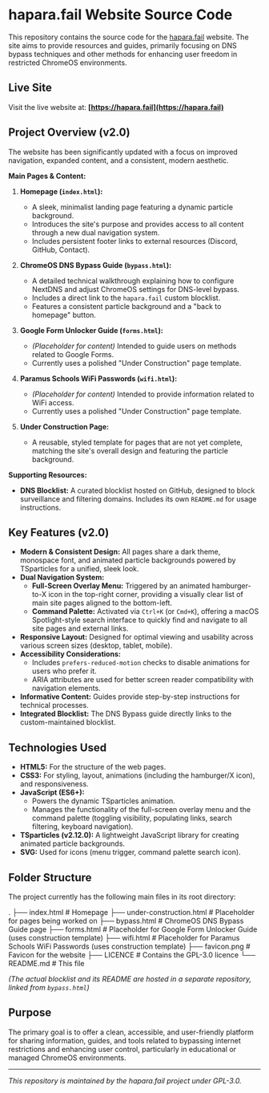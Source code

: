 # hapara.fail Website Source Code

This repository contains the source code for the [hapara.fail](https://hapara.fail) website. The site aims to provide resources and guides, primarily focusing on DNS bypass techniques and other methods for enhancing user freedom in restricted ChromeOS environments.

## Live Site

Visit the live website at: **[https://hapara.fail](https://hapara.fail)**

## Project Overview (v2.0)

The website has been significantly updated with a focus on improved navigation, expanded content, and a consistent, modern aesthetic.

**Main Pages & Content:**

1.  **Homepage (`index.html`):**
    * A sleek, minimalist landing page featuring a dynamic particle background.
    * Introduces the site's purpose and provides access to all content through a new dual navigation system.
    * Includes persistent footer links to external resources (Discord, GitHub, Contact).

2.  **ChromeOS DNS Bypass Guide (`bypass.html`):**
    * A detailed technical walkthrough explaining how to configure NextDNS and adjust ChromeOS settings for DNS-level bypass.
    * Includes a direct link to the `hapara.fail` custom blocklist.
    * Features a consistent particle background and a "back to homepage" button.

3.  **Google Form Unlocker Guide (`forms.html`):**
    * *(Placeholder for content)* Intended to guide users on methods related to Google Forms.
    * Currently uses a polished "Under Construction" page template.

4.  **Paramus Schools WiFi Passwords (`wifi.html`):**
    * *(Placeholder for content)* Intended to provide information related to WiFi access.
    * Currently uses a polished "Under Construction" page template.

5.  **Under Construction Page:**
    * A reusable, styled template for pages that are not yet complete, matching the site's overall design and featuring the particle background.

**Supporting Resources:**

* **DNS Blocklist:** A curated blocklist hosted on GitHub, designed to block surveillance and filtering domains. Includes its own `README.md` for usage instructions.

## Key Features (v2.0)

* **Modern & Consistent Design:** All pages share a dark theme, monospace font, and animated particle backgrounds powered by TSparticles for a unified, sleek look.
* **Dual Navigation System:**
    * **Full-Screen Overlay Menu:** Triggered by an animated hamburger-to-X icon in the top-right corner, providing a visually clear list of main site pages aligned to the bottom-left.
    * **Command Palette:** Activated via `Ctrl+K` (or `Cmd+K`), offering a macOS Spotlight-style search interface to quickly find and navigate to all site pages and external links.
* **Responsive Layout:** Designed for optimal viewing and usability across various screen sizes (desktop, tablet, mobile).
* **Accessibility Considerations:**
    * Includes `prefers-reduced-motion` checks to disable animations for users who prefer it.
    * ARIA attributes are used for better screen reader compatibility with navigation elements.
* **Informative Content:** Guides provide step-by-step instructions for technical processes.
* **Integrated Blocklist:** The DNS Bypass guide directly links to the custom-maintained blocklist.

## Technologies Used

* **HTML5:** For the structure of the web pages.
* **CSS3:** For styling, layout, animations (including the hamburger/X icon), and responsiveness.
* **JavaScript (ES6+):**
    * Powers the dynamic TSparticles animation.
    * Manages the functionality of the full-screen overlay menu and the command palette (toggling visibility, populating links, search filtering, keyboard navigation).
* **TSparticles (v2.12.0):** A lightweight JavaScript library for creating animated particle backgrounds.
* **SVG:** Used for icons (menu trigger, command palette search icon).

## Folder Structure

The project currently has the following main files in its root directory:

.
├── index.html              # Homepage
├── under-construction.html # Placeholder for pages being worked on
├── bypass.html             # ChromeOS DNS Bypass Guide page
├── forms.html              # Placeholder for Google Form Unlocker Guide (uses construction template)
├── wifi.html               # Placeholder for Paramus Schools WiFi Passwords (uses construction template)
├── favicon.png             # Favicon for the website
├── LICENCE                 # Contains the GPL-3.0 licence
└── README.md               # This file

*(The actual blocklist and its README are hosted in a separate repository, linked from `bypass.html`)*

## Purpose

The primary goal is to offer a clean, accessible, and user-friendly platform for sharing information, guides, and tools related to bypassing internet restrictions and enhancing user control, particularly in educational or managed ChromeOS environments.

---

*This repository is maintained by the hapara.fail project under GPL-3.0.*